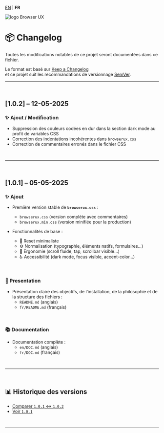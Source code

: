 [EN](../en/CHANGELOG.md) | **FR**

<div>
  <img src="https://browserux.com/assets/images/browser-ui-logo-150x150.png" alt="logo Browser UX"/>
</div>

# 📦 Changelog

Toutes les modifications notables de ce projet seront documentées dans ce fichier.

Le format est basé sur [Keep a Changelog](https://keepachangelog.com/fr/1.0.0/)  
et ce projet suit les recommandations de versionnage [SemVer](https://semver.org/lang/fr/).

---

<br>

## [1.0.2] – 12-05-2025

### ✨ Ajout / Modification

- Suppression des couleurs codées en dur dans la section dark mode au profit de variables CSS
- Correction des indentations incohérentes dans `browserux.css`
- Correction de commentaires erronés dans le fichier CSS

<br>

---

<br>

## [1.0.1] – 05-05-2025

### ✨ Ajout

- Première version stable de **`browserux.css`** :
  - `browserux.css` (version complète avec commentaires)
  - `browserux.min.css` (version minifiée pour la production)

- Fonctionnalités de base :
  - 🔄 Reset minimaliste
  - ⚙️ Normalisation (typographie, éléments natifs, formulaires…)
  - 🧩 Ergonomie (scroll fluide, tap, scrollbar visible…)
  - ♿ Accessibilité (dark mode, focus visible, accent-color…)

<br>

### 📘 Presentation

- Présentation claire des objectifs, de l’installation, de la philosophie et de la structure des fichiers : 
  - `README.md` (anglais)
  - `fr/README.md` (français)

<br>

### 📚 Documentation

- Documentation complète :
  - `en/DOC.md` (anglais)
  - `fr/DOC.md` (français)

<br>

---

<br>

## 📊 Historique des versions

- [Comparer `1.0.1` ↔ `1.0.2`](https://github.com/Effeilo/browserux.css/compare/1.0.1...HEAD)
- [Voir `1.0.1`](https://github.com/Effeilo/browserux.css/releases/tag/1.0.1)

<br>

---